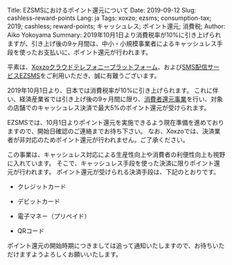 Title: EZSMSにおけるポイント還元について
Date: 2019-09-12
Slug: cashless-reward-points
Lang: ja
Tags: xoxzo; ezsms; consumption-tax; 2019; cashless; reward-points; キャッシュレス; ポイント還元; 消費税;
Author: Aiko Yokoyama
Summary: 2019年10月1日より消費税率が10%に引き上げられますが、引き上げ後の9ヶ月間は、中小・小規模事業者によるキャッシュレス手段を使ったお支払いに、ポイント還元が行われます。


平素は、[Xoxzoクラウドテレフォニープラットフォーム](https://www.xoxzo.com/ja/)、および[SMS配信サービスEZSMS](https://www.ezsms.biz/ja/)をご利用いただき、誠に有難うございます。

2019年10月1日より、日本では消費税率が10%に引き上げられます。
これに伴い、経済産業省では引き上げ後の9ヶ月間に限り、[消費者還元事業](chrome-extension://oemmndcbldboiebfnladdacbdfmadadm/https://cashless.go.jp/assets/doc/consumer_leaf_introduction.pdf)を行い、対象の店舗でのキャッシュレス決済で最大5%のポイント還元が受けられます。

EZSMSでは、10月1日よりポイント還元を実施できるよう現在準備を進めておりますので、開始日確認のご連絡までお待ち下さい。
なお、Xoxzoでは、決済業者が非対応のためポイント還元が行われません。ご了承ください。

この事業は、キャッシュレス対応による生産性向上や消費者の利便性向上も視野に入れています。
そこで、キャッシュレス手段を使った決済に限りポイント還元が行われます。
ポイント還元が受けられる決済手段は、下記のとおりです。

- クレジットカード

- デビットカード

- 電子マネー（プリペイド）

- QRコード

ポイント還元の開始時期につきましては追って通知いたしますので、お待ちいただけますようよろしくお願いいたします。




